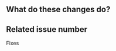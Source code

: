 <!--
Thanks for your contribution! please review https://github.com/alibaba/GraphScope/blob/main/CONTRIBUTING.md before opening a pull request.
-->

## What do these changes do?

<!-- Please give a short brief about these changes. -->

## Related issue number

<!-- Are there any issues opened that will be resolved by merging this change? -->

Fixes

